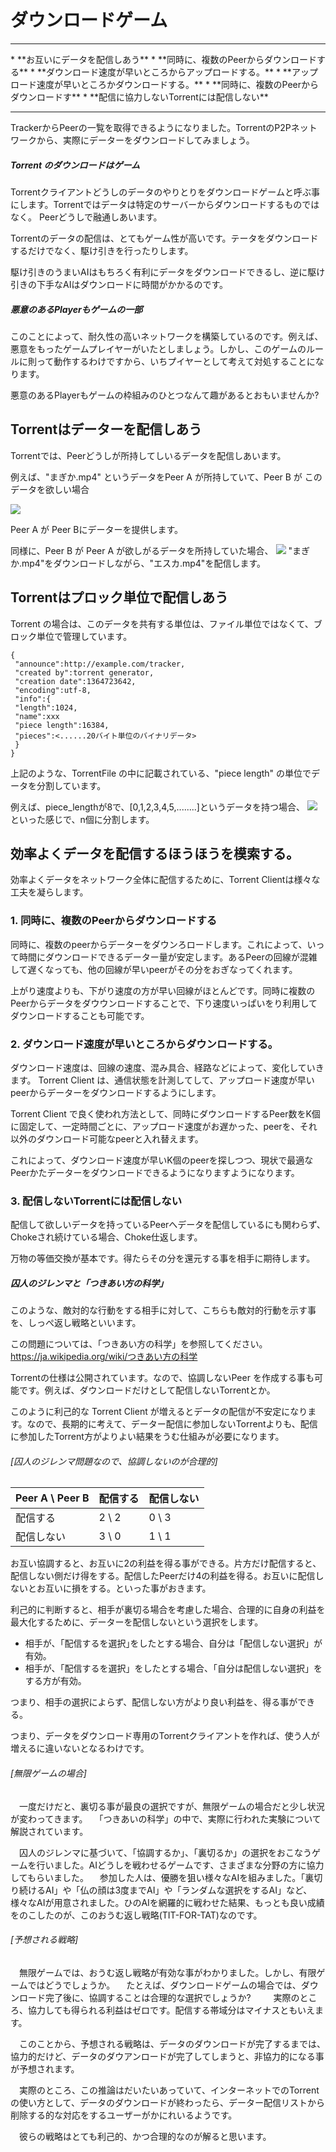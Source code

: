 # ダウンロードゲーム
<hr>
* **お互いにデータを配信しあう**
* **同時に、複数のPeerからダウンロードする**
* **ダウンロード速度が早いところからアップロードする。**
* **アップロード速度が早いところかダウンロードする。**
* **同時に、複数のPeerからダウンロードす**
* **配信に協力しないTorrentには配信しない**
<hr>

TrackerからPeerの一覧を取得できるようになりました。TorrentのP2Pネットワークから、実際にデーターをダウンロードしてみましょう。

##### Torrent のダウンロードはゲーム
Torrentクライアントどうしのデータのやりとりをダウンロードゲームと呼ぶ事にします。Torrentではデータは特定のサーバーからダウンロードするものではなく。 Peerどうしで融通しあいます。

Torrentのデータの配信は、とてもゲーム性が高いです。テータをダウンロードするだけでなく、駆け引きを行ったりします。

駆け引きのうまいAIはもちろく有利にデータをダウンロードできるし、逆に駆け引きの下手なAIはダウンロードに時間がかかるのです。

##### 悪意のあるPlayerもゲームの一部

このことによって、耐久性の高いネットワークを構築しているのです。例えば、悪意をもったゲームプレイヤーがいたとしましょう。しかし、このゲームのルールに則って動作するわけですから、いちプイヤーとして考えて対処することになります。

悪意のあるPlayerもゲームの枠組みのひとつなんて趣があるとおもいませんか?

## Torrentはデーターを配信しあう
Torrentでは、Peerどうしが所持してしいるデータを配信しあいます。

例えば、"まぎか.mp4" というデータをPeer A が所持していて、Peer B が このデータを欲しい場合

![](client_a.jpg)

Peer A が Peer Bにデーターを提供します。


同様に、Peer B が Peer A が欲しがるデータを所持していた場合、
![](client_b.jpg)
"まぎか.mp4"をダウンロードしながら、"エスカ.mp4"を配信します。



## Torrentはプロック単位で配信しあう

Torrent の場合は、このデータを共有する単位は、ファイル単位ではなくて、ブロック単位で管理しています。



```
{
 "announce":http://example.com/tracker,
 "created by":torrent generator,
 "creation date":1364723642,
 "encoding":utf-8,
 "info":{
 "length":1024,
 "name":xxx
 "piece length":16384,
 "pieces":<......20バイト単位のバイナリデータ>
 }
}
```

上記のような、TorrentFile の中に記載されている、"piece length" の単位でデータを分割しています。

例えば、piece_lengthが8で、[0,1,2,3,4,5,........]というデータを持つ場合、
![](client_c.jpg)
といった感じで、n個に分割します。


## 効率よくデータを配信するほうほうを模索する。
効率よくデータをネットワーク全体に配信するために、Torrent Clientは様々な工夫を凝らします。

### 1. 同時に、複数のPeerからダウンロードする
同時に、複数のpeerからデーターをダウンろロードします。これによって、いって時間にダウンロードできるデーター量が安定します。あるPeerの回線が混雑して遅くなっても、他の回線が早いpeerがその分をおぎなってくれます。

上がり速度よりも、下がり速度の方が早い回線がほとんどです。同時に複数のPeerからデータをダウウンロードすることで、下り速度いっぱいをり利用してダウンロードすることも可能です。


### 2. ダウンロード速度が早いところからダウンロードする。

ダウンロード速度は、回線の速度、混み具合、経路などによって、変化していきます。
Torrent Client は、通信状態を計測してして、アップロード速度が早いpeerからデーターをダウンロードするようにします。

Torrent Client で良く使われ方法として、同時にダウンロードするPeer数をK個に固定して、一定時間ごとに、アップロード速度がお遅かった、peerを、それ以外のダウンロード可能なpeerと入れ替えます。


これによって、ダウンロード速度が早いK個のpeerを探しつつ、現状で最適なPeerかたデーターをダウンロードできるようになりますようになります。


### 3. 配信しないTorrentには配信しない

配信して欲しいデータを持っているPeerへデータを配信しているにも関わらず、Chokeされ続けている場合、Choke仕返します。

万物の等価交換が基本です。得たらその分を還元する事を相手に期待します。


##### 囚人のジレンマと「つきあい方の科学」

このような、敵対的な行動をする相手に対して、こちらも敵対的行動を示す事を、しっぺ返し戦略といいます。

この問題については、「つきあい方の科学」を参照してください。
https://ja.wikipedia.org/wiki/つきあい方の科学


Torrentの仕様は公開されています。なので、協調しないPeer を作成する事も可能です。例えば、ダウンロードだけとして配信しないTorrentとか。

このように利己的な Torrent Client が増えるとデータの配信が不安定になります。なので、長期的に考えて、データー配信に参加しないTorrentよりも、配信に参加したTorrent方がよりよい結果をうむ仕組みが必要になります。


###### [囚人のジレンマ問題なので、協調しないのが合理的]

| Peer A  \  Peer B| 配信する | 配信しない |
| -- | -- | -- |
| 配信する | 2 \ 2 | 0 \ 3 |
| 配信しない | 3 \ 0 | 1 \ 1 |

お互い協調すると、お互いに2の利益を得る事ができる。片方だけ配信すると、配信しない側だけ得をする。配信したPeerだけ4の利益を得る。お互いに配信しないとお互いに損をする。といった事がおきます。

利己的に判断すると、相手が裏切る場合を考慮した場合、合理的に自身の利益を最大化するために、データーを配信しないという選択をします。

* 相手が、「配信するを選択｣をしたとする場合、自分は「配信しない選択」が有効。
* 相手が、「配信するを選択」をしたとする場合、「自分は配信しない選択」をする方が有効。

つまり、相手の選択によらず、配信しない方がより良い利益を、得る事ができる。

つまり、データをダウンロード専用のTorrentクライアントを作れば、使う人が増えるに違いないとなるわけです。


###### [無限ゲームの場合]

　一度だけだと、裏切る事が最良の選択ですが、無限ゲームの場合だと少し状況が変わってきます。
　「つきあいの科学」の中で、実際に行われた実験について解説されています。

　囚人のジレンマに基づいて、「協調するか」、「裏切るか」の選択をおこなうゲームを行いました。AIどうしを戦わせるゲームです、さまざまな分野の方に協力してもらいました。
　参加した人は、優勝を狙い様々なAIを組みました。「裏切り続けるAI」や「仏の顔は3度までAI」や「ランダムな選択をするAI」など、様々なAIが用意されました。ひのAIを網羅的に戦わせた結果、もっとも良い成績をのこしたのが、このおうむ返し戦略(TIT-FOR-TAT)なのです。


###### [予想される戦略]
　無限ゲームでは、おうむ返し戦略が有効な事がわかりました。しかし、有限ゲームではどうでしょうか。
　たとえば、ダウンロードゲームの場合では、ダウンロード完了後に、協調することは合理的な選択でしょうか?
　
　実際のところ、協力しても得られる利益はゼロです。配信する帯域分はマイナスともいえます。

　このことから、予想される戦略は、データのダウンロードが完了するまでは、協力的だけど、データのダウアンロードが完了してしまうと、非協力的になる事が予想されます。

　実際のところ、この推論はだいたいあっていて、インターネットでのTorrentの使い方として、データのダウンロードが終わったら、データー配信リストから削除する的な対応をするユーザーがかにれいるようです。

　彼らの戦略はとても利己的、かつ合理的なのが解ると思います。











